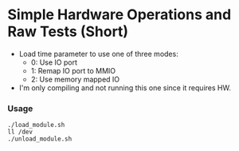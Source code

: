 # Simple Hardware Operations and Raw Tests (Short)

- Load time parameter to use one of three modes:
    - 0: Use IO port
    - 1: Remap IO port to MMIO
    - 2: Use memory mapped IO
- I'm only compiling and not running this one since it requires HW.

### Usage

```
./load_module.sh
ll /dev
./unload_module.sh
```
